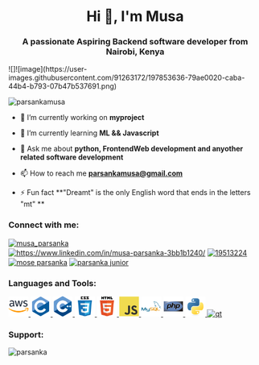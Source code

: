 
<h1 align="center">Hi 👋, I'm Musa </h1>
<h3 align="center">A passionate Aspiring Backend  software developer from Nairobi, Kenya</h3>
![]![image](https://user-images.githubusercontent.com/91263172/197853636-79ae0020-caba-44b4-b793-07b47b537691.png)

<p align="left"> <img src="https://komarev.com/ghpvc/?username=parsankamusa&label=Profile%20views&color=0e75b6&style=flat" alt="parsankamusa" /> </p>

- 🔭 I’m currently working on **myproject**

- 🌱 I’m currently learning **ML && Javascript**

- 💬 Ask me about **python, FrontendWeb development and anyother related software development**

- 📫 How to reach me **parsankamusa@gmail.com**

- ⚡ Fun fact **"Dreamt" is the only English word that ends in the letters "mt" **

<h3 align="left">Connect with me:</h3>
<p align="left">
<a href="https://twitter.com/musa_parsanka" target="https://twitter.com/musa_parsanka"><img align="center" src="https://raw.githubusercontent.com/rahuldkjain/github-profile-readme-generator/master/src/images/icons/Social/twitter.svg" alt="musa_parsanka" height="30" width="40" /></a>
<a href="https://www.linkedin.com/in/musa-parsanka-3bb1b1240/" target="https://www.linkedin.com/in/musa-parsanka-3bb1b1240/"><img align="center" src="https://raw.githubusercontent.com/rahuldkjain/github-profile-readme-generator/master/src/images/icons/Social/linked-in-alt.svg" alt="https://www.linkedin.com/in/musa-parsanka-3bb1b1240/" height="30" width="40" /></a>
<a href="https://stackoverflow.com/users/19513224" target="https://stackoverflow.com/users/19513224"><img align="center" src="https://raw.githubusercontent.com/rahuldkjain/github-profile-readme-generator/master/src/images/icons/Social/stack-overflow.svg" alt="19513224" height="30" width="40" /></a>
<a href="https://fb.com/mose parsanka" target="//fb.com/mose parsanka"><img align="center" src="https://raw.githubusercontent.com/rahuldkjain/github-profile-readme-generator/master/src/images/icons/Social/facebook.svg" alt="mose parsanka" height="30" width="40" /></a>
<a href="https://instagram.com/parsanka junior" target="https://instagram.com/parsanka junior"><img align="center" src="https://raw.githubusercontent.com/rahuldkjain/github-profile-readme-generator/master/src/images/icons/Social/instagram.svg" alt="parsanka junior" height="30" width="40" /></a>
</p>

<h3 align="left">Languages and Tools:</h3>
<p align="left"> <a href="https://aws.amazon.com" target="https://aws.amazon.com" rel="noreferrer"> <img src="https://raw.githubusercontent.com/devicons/devicon/master/icons/amazonwebservices/amazonwebservices-original-wordmark.svg" alt="aws" width="40" height="40"/> </a> <a href="https://www.cprogramming.com/" target="_blank" rel="noreferrer"> <img src="https://raw.githubusercontent.com/devicons/devicon/master/icons/c/c-original.svg" alt="c" width="40" height="40"/> </a> <a href="https://www.w3schools.com/cpp/" target="https://www.w3schools.com/cpp/" rel="noreferrer"> <img src="https://raw.githubusercontent.com/devicons/devicon/master/icons/cplusplus/cplusplus-original.svg" alt="cplusplus" width="40" height="40"/> </a> <a href="https://www.w3schools.com/css/" target="https://www.w3schools.com/css/" rel="noreferrer"> <img src="https://raw.githubusercontent.com/devicons/devicon/master/icons/css3/css3-original-wordmark.svg" alt="css3" width="40" height="40"/> </a> <a href="https://www.w3.org/html/" target="https://www.w3.org/html/" rel="noreferrer"> <img src="https://raw.githubusercontent.com/devicons/devicon/master/icons/html5/html5-original-wordmark.svg" alt="html5" width="40" height="40"/> </a> <a href="https://developer.mozilla.org/en-US/docs/Web/JavaScript" target="https://developer.mozilla.org/en-US/docs/Web/JavaScript" rel="noreferrer"> <img src="https://raw.githubusercontent.com/devicons/devicon/master/icons/javascript/javascript-original.svg" alt="javascript" width="40" height="40"/> </a> <a href="https://www.mysql.com/" target="https://www.mysql.com/" rel="noreferrer"> <img src="https://raw.githubusercontent.com/devicons/devicon/master/icons/mysql/mysql-original-wordmark.svg" alt="mysql" width="40" height="40"/> </a> <a href="https://www.php.net" target="https://www.php.net" rel="noreferrer"> <img src="https://raw.githubusercontent.com/devicons/devicon/master/icons/php/php-original.svg" alt="php" width="40" height="40"/> </a> <a href="https://www.python.org" target="_blank" rel="noreferrer"> <img src="https://raw.githubusercontent.com/devicons/devicon/master/icons/python/python-original.svg" alt="python" width="40" height="40"/> </a> <a href="https://www.qt.io/" target="https://www.qt.io/" rel="noreferrer"> <img src="https://upload.wikimedia.org/wikipedia/commons/0/0b/Qt_logo_2016.svg" alt="qt" width="40" height="40"/> </a> </p>

<h3 align="left">Support:</h3>
<p><a href="https://www.buymeacoffee.com/parsanka"> <img align="left" src="https://cdn.buymeacoffee.com/buttons/v2/default-yellow.png" height="50" width="210" alt="parsanka" /></a></p><br><br>


